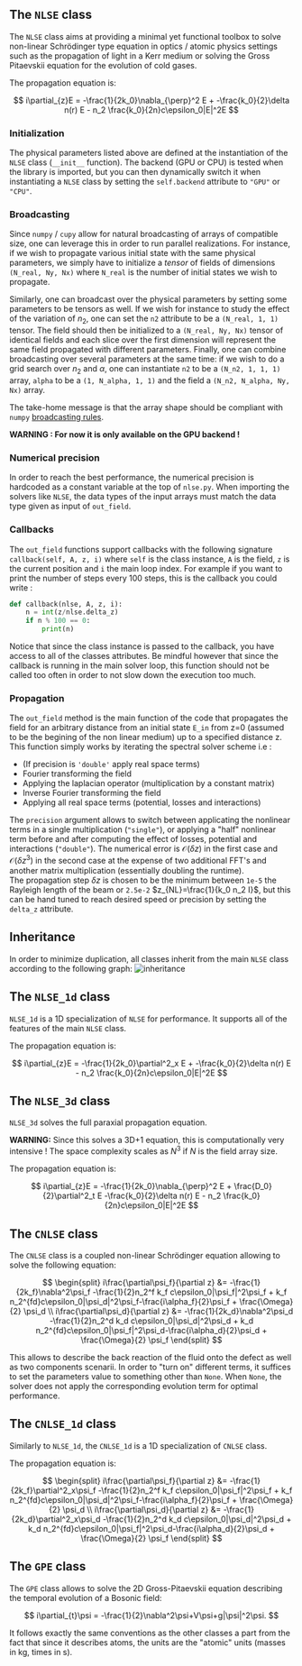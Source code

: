 ## The `NLSE` class

The `NLSE` class aims at providing a minimal yet functional toolbox to solve non-linear Schrödinger type equation in optics / atomic physics settings such as the propagation of light in a Kerr medium or solving the Gross Pitaevskii equation for the evolution of cold gases.

The propagation equation is:

$$
i\partial_{z}E = -\frac{1}{2k_0}\nabla_{\perp}^2 E +
-\frac{k_0}{2}\delta n(r) E - n_2 \frac{k_0}{2n}c\epsilon_0|E|^2E
$$


### Initialization

The physical parameters listed above are defined at the instantiation of the `NLSE` class (`__init__` function).
The backend (GPU or CPU) is tested when the library is imported, but you can then dynamically switch it when instantiating a `NLSE` class by setting the `self.backend` attribute to `"GPU"` or `"CPU"`.

### Broadcasting

Since `numpy` / `cupy` allow for natural broadcasting of arrays of compatible size, one can leverage this in order to run parallel realizations. For instance, if we wish to propagate various initial state with the same physical parameters,
we simply have to initialize a *tensor* of fields of dimensions `(N_real, Ny, Nx)` where `N_real` is the number of initial states we wish to propagate.

Similarly, one can broadcast over the physical parameters by setting some parameters to be tensors as well. If we wish for instance to study the effect of the variation of $n_2$, one can set the `n2` attribute to be a `(N_real, 1, 1)` tensor.
The field should then be initialized to a `(N_real, Ny, Nx)` tensor of identical fields and each slice over the first dimension will represent the same field propagated with different parameters.
Finally, one can combine broadcasting over several parameters at the same time: if we wish to do a grid search over $n_2$ and $\alpha$, one can instantiate `n2` to be a `(N_n2, 1, 1, 1)` array, `alpha` to be a `(1, N_alpha, 1, 1)` and the field
a `(N_n2, N_alpha, Ny, Nx)` array.

The take-home message is that the array shape should be compliant with `numpy` [broadcasting rules](https://numpy.org/doc/stable/user/basics.broadcasting.html).

**WARNING : For now it is only available on the GPU backend !**

### Numerical precision

In order to reach the best performance, the numerical precision is hardcoded as a constant variable at the top of `nlse.py`.
When importing the solvers like `NLSE`, the data types of the input arrays must match the data type given as input of `out_field`.

### Callbacks

The `out_field` functions support callbacks with the following signature `callback(self, A, z, i)` where `self` is the class instance, `A` is the field, `z` is the current position and `i` the main loop index.
For example if you want to print the number of steps every 100 steps, this is the callback you could write :

```python
def callback(nlse, A, z, i):
    n = int(z/nlse.delta_z)
    if n % 100 == 0:
        print(n)
```

Notice that since the class instance is passed to the callback, you have access to all of the classes attributes.
Be mindful however that since the callback is running in the main solver loop, this function should not be called too often in order to not slow down the execution too much.

### Propagation

The `out_field` method is the main function of the code that propagates the field for an arbitrary distance from an initial state `E_in` from z=0 (assumed to be the begining of the non linear medium) up to a specified distance z. This function simply works by iterating the spectral solver scheme i.e :

- (If precision is `'double'` apply real space terms)
- Fourier transforming the field
- Applying the laplacian operator (multiplication by a constant matrix)
- Inverse Fourier transforming the field
- Applying all real space terms (potential, losses and interactions)

The `precision` argument allows to switch between applicating the nonlinear terms in a single multiplication (`"single"`), or applying a "half" nonlinear term before and after computing the effect of losses, potential and interactions (`"double"`). The numerical error is $\mathcal{O}(\delta z)$ in the first case and $\mathcal{O}(\delta z^3)$ in the second case at the expense of two additional FFT's and another matrix multiplication (essentially doubling the runtime).\
The propagation step $\delta z$ is chosen to be the minimum between `1e-5` the Rayleigh length of the beam or `2.5e-2` $z_{NL}=\frac{1}{k_0 n_2 I}$, but this can be hand tuned to reach desired speed or precision by setting the `delta_z` attribute.

## Inheritance 

In order to minimize duplication, all classes inherit from the main `NLSE` class according to the following graph:
![inheritance](https://github.com/Quantum-Optics-LKB/NLSE/tree/main/img/inheritance_graph.png)
## The `NLSE_1d` class

`NLSE_1d` is a 1D specialization of `NLSE` for performance. 
It supports all of the features of the main `NLSE` class.

The propagation equation is:

$$
i\partial_{z}E = -\frac{1}{2k_0}\partial^2_x E +
-\frac{k_0}{2}\delta n(r) E - n_2 \frac{k_0}{2n}c\epsilon_0|E|^2E
$$

## The `NLSE_3d` class

`NLSE_3d` solves the full paraxial propagation equation.

**WARNING:** Since this solves a 3D+1 equation, this is computationally very intensive ! The space complexity scales as $N^3$ if $N$ is the field array size.

The propagation equation is:

$$
i\partial_{z}E = -\frac{1}{2k_0}\nabla_{\perp}^2 E +
\frac{D_0}{2}\partial^2_t E
-\frac{k_0}{2}\delta n(r) E - n_2 \frac{k_0}{2n}c\epsilon_0|E|^2E
$$

## The `CNLSE` class

The `CNLSE` class is a coupled non-linear Schrödinger equation allowing to solve the following equation:

$$
\begin{split}
i\frac{\partial\psi_f}{\partial z} &= -\frac{1}{2k_f}\nabla^2\psi_f -\frac{1}{2}n_2^f k_f c\epsilon_0|\psi_f|^2\psi_f + k_f n_2^{fd}c\epsilon_0|\psi_d|^2\psi_f-\frac{i\alpha_f}{2}\psi_f + \frac{\Omega}{2} \psi_d  \\
i\frac{\partial\psi_d}{\partial z} &= -\frac{1}{2k_d}\nabla^2\psi_d -\frac{1}{2}n_2^d k_d c\epsilon_0|\psi_d|^2\psi_d + k_d n_2^{fd}c\epsilon_0|\psi_f|^2\psi_d-\frac{i\alpha_d}{2}\psi_d + \frac{\Omega}{2} \psi_f
\end{split}
$$

This allows to describe the back reaction of the fluid onto the defect as well as two components scenarii.
In order to "turn on" different terms, it suffices to set the parameters value to something other than `None`.
When `None`, the solver does not apply the corresponding evolution term for optimal performance.

## The `CNLSE_1d` class

Similarly to `NLSE_1d`, the `CNLSE_1d` is a 1D specialization of `CNLSE` class.

The propagation equation is:

$$
\begin{split}
i\frac{\partial\psi_f}{\partial z} &= -\frac{1}{2k_f}\partial^2_x\psi_f -\frac{1}{2}n_2^f k_f c\epsilon_0|\psi_f|^2\psi_f + k_f n_2^{fd}c\epsilon_0|\psi_d|^2\psi_f-\frac{i\alpha_f}{2}\psi_f + \frac{\Omega}{2} \psi_d  \\
i\frac{\partial\psi_d}{\partial z} &= -\frac{1}{2k_d}\partial^2_x\psi_d -\frac{1}{2}n_2^d k_d c\epsilon_0|\psi_d|^2\psi_d + k_d n_2^{fd}c\epsilon_0|\psi_f|^2\psi_d-\frac{i\alpha_d}{2}\psi_d + \frac{\Omega}{2} \psi_f
\end{split}
$$

## The `GPE` class

The `GPE` class allows to solve the 2D Gross-Pitaevskii equation describing the temporal evolution of a Bosonic field:

$$
i\partial_{t}\psi = -\frac{1}{2}\nabla^2\psi+V\psi+g|\psi|^2\psi.
$$

It follows exactly the same conventions as the other classes a part from the fact that since it describes atoms, the units are the "atomic" units (masses in kg, times in s).


